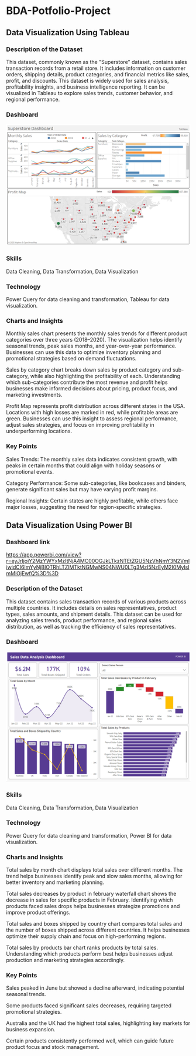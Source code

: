# BDA-Potfolio-Project

## Data Visualization Using Tableau

### Description of the Dataset
This dataset, commonly known as the "Superstore" dataset, contains sales transaction records from a retail store. It includes information on customer orders, shipping details, product categories, and financial metrics like sales, profit, and discounts. This dataset is widely used for sales analysis, profitability insights, and business intelligence reporting. It can be visualized in Tableau to explore sales trends, customer behavior, and regional performance.

### Dashboard
![image alt](https://github.com/abyead104/BDA-Projects/blob/07a91b6d969a8840414fa4490fc74c29557d72e6/Superstore%20Dashboard.png)

### Skills
Data Cleaning, Data Transformation, Data Visualization

### Technology
Power Query for data cleaning and transformation, Tableau for data visualization.

### Charts and Insights
Monthly sales chart presents the monthly sales trends for different product categories over three years (2018–2020). The visualization helps identify seasonal trends, peak sales months, and year-over-year performance. Businesses can use this data to optimize inventory planning and promotional strategies based on demand fluctuations.

Sales by category chart breaks down sales by product category and sub-category, while also highlighting the profitability of each. Understanding which sub-categories contribute the most revenue and profit helps businesses make informed decisions about pricing, product focus, and marketing investments.

Profit Map represents profit distribution across different states in the USA. Locations with high losses are marked in red, while profitable areas are green. Businesses can use this insight to assess regional performance, adjust sales strategies, and focus on improving profitability in underperforming locations.

### Key Points
Sales Trends: The monthly sales data indicates consistent growth, with peaks in certain months that could align with holiday seasons or promotional events.

Category Performance: Some sub-categories, like bookcases and binders, generate significant sales but may have varying profit margins.

Regional Insights: Certain states are highly profitable, while others face major losses, suggesting the need for region-specific strategies.

## Data Visualization Using Power BI
### Dashboard link
https://app.powerbi.com/view?r=eyJrIjoiY2MzYWYxMzItNjA4MC00OGJkLTkzNTEtZGU5NzVhNmY3N2VmIiwidCI6ImYyNjBlOTRhLTZlMTktNGMwNS04NWU0LTg3MzI5NzEyM2I0MyIsImMiOjEwfQ%3D%3D
### Description of the Dataset
This dataset contains sales transaction records of various products across multiple countries. It includes details on sales representatives, product types, sales amounts, and shipment details. This dataset can be used for analyzing sales trends, product performance, and regional sales distribution, as well as tracking the efficiency of sales representatives.
### Dashboard
![image alt](https://github.com/abyead104/BDA-Projects/blob/b3f832dd3870066fa761d91bc9250475aea4cdd3/Sales%20Dashboard%20-%20Power%20BI.png)
### Skills
Data Cleaning, Data Transformation, Data Visualization
### Technology
Power Query for data cleaning and transformation, Power BI for data visualization.
### Charts and Insights
Total sales by month chart displays total sales over different months. The trend helps businesses identify peak and slow sales months, allowing for better inventory and marketing planning.

Total sales decreases by product in february waterfall chart shows the decrease in sales for specific products in February. Identifying which products faced sales drops helps businesses strategize promotions and improve product offerings.

Total sales and boxes shipped by country chart compares total sales and the number of boxes shipped across different countries. It helps businesses optimize their supply chain and focus on high-performing regions.

Total sales by products bar chart ranks products by total sales. Understanding which products perform best helps businesses adjust production and marketing strategies accordingly.
### Key Points
Sales peaked in June but showed a decline afterward, indicating potential seasonal trends.

Some products faced significant sales decreases, requiring targeted promotional strategies.

Australia and the UK had the highest total sales, highlighting key markets for business expansion.

Certain products consistently performed well, which can guide future product focus and stock management.
